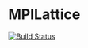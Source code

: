 # MPILattice

[![Build Status](https://github.com/cometscome/MPILattice.jl/actions/workflows/CI.yml/badge.svg?branch=main)](https://github.com/cometscome/MPILattice.jl/actions/workflows/CI.yml?query=branch%3Amain)
